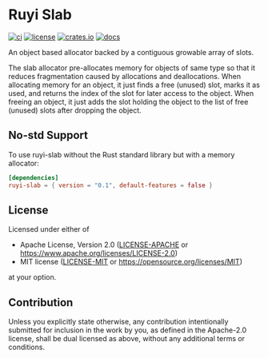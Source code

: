 # Ruyi Slab

[![ci](https://github.com/ruyi-rs/slab/workflows/ci/badge.svg)](https://github.com/ruyi-rs/slab/actions)
[![license](https://img.shields.io/badge/license-MIT%2FApache--2.0-blue.svg)](https://github.com/ruyi-rs/slab)
[![crates.io](https://img.shields.io/crates/v/ruyi-slab.svg)](https://crates.io/crates/ruyi-slab)
[![docs](https://docs.rs/ruyi-slab/badge.svg)](https://docs.rs/ruyi-slab)

An object based allocator backed by a contiguous growable array of slots.

The slab allocator pre-allocates memory for objects of same type so that
it reduces fragmentation caused by allocations and deallocations. When
allocating memory for an object, it just finds a free (unused) slot, marks
it as used, and returns the index of the slot for later access to the
object. When freeing an object, it just adds the slot holding the object
to the list of free (unused) slots after dropping the object.

## No-std Support

To use ruyi-slab without the Rust standard library but with a memory allocator:

```toml
[dependencies]
ruyi-slab = { version = "0.1", default-features = false }
```

## License

Licensed under either of

* Apache License, Version 2.0
   ([LICENSE-APACHE](LICENSE-APACHE) or <https://www.apache.org/licenses/LICENSE-2.0>)
* MIT license
   ([LICENSE-MIT](LICENSE-MIT) or <https://opensource.org/licenses/MIT>)

at your option.

## Contribution

Unless you explicitly state otherwise, any contribution intentionally submitted
for inclusion in the work by you, as defined in the Apache-2.0 license, shall be
dual licensed as above, without any additional terms or conditions.
